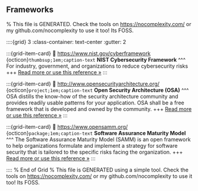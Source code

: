 ## Frameworks  

% This file is GENERATED. Check the tools on https://nocomplexity.com/ or my github.com/nocomplexity to use it too! Its FOSS. 

::::{grid} 3
:class-container: text-center
:gutter: 2

:::{grid-item-card}
:link: https://www.nist.gov/cyberframework 
{octicon}`thumbsup;1em;caption-text` **NIST Cybersecurity Framework**
^^^
For industry, government, and organizations to reduce cybersecurity risks
+++
[Read more or use this reference »](https://www.nist.gov/cyberframework)
:::


:::{grid-item-card}
:link: http://www.opensecurityarchitecture.org/ 
{octicon}`project;1em;caption-text` **Open Security Architecture (OSA)**
^^^
OSA distills the know-how of the security architecture community and provides readily usable patterns for your application. OSA shall be a free framework that is developed and owned by the community.
+++
[Read more or use this reference »](http://www.opensecurityarchitecture.org/)
:::


:::{grid-item-card}
:link: https://www.opensamm.org/ 
{octicon}`package;1em;caption-text` **Software Assurance Maturity Model**
^^^
The Software Assurance Maturity Model (SAMM) is an open framework to help organizations formulate and implement a strategy for software security that is tailored to the specific risks facing the organization.
+++
[Read more or use this reference »](https://www.opensamm.org/)
:::


:::: 
 % End of Grid 
% This file is GENERATED using a simple tool. Check the tools on https://nocomplexity.com/ or my github.com/nocomplexity to use it too! Its FOSS. 

